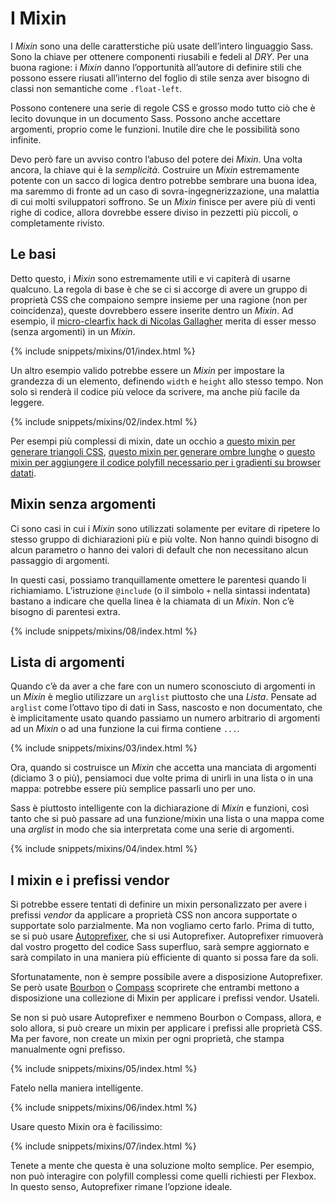 
# I Mixin

I _Mixin_ sono una delle caratterstiche più usate dell’intero linguaggio Sass. Sono la chiave per ottenere componenti riusabili e fedeli al _DRY_. Per una buona ragione: i _Mixin_ danno l’opportunità all’autore di definire stili che possono essere riusati all’interno del foglio di stile senza aver bisogno di classi non semantiche come `.float-left`.

Possono contenere una serie di regole CSS e grosso modo tutto ciò che è lecito dovunque in un documento Sass. Possono anche accettare argomenti, proprio come le funzioni. Inutile dire che le possibilità sono infinite.

Devo però fare un avviso contro l’abuso del potere dei _Mixin_. Una volta ancora, la chiave qui è la *semplicità*. Costruire un _Mixin_ estremamente potente con un sacco di logica dentro potrebbe sembrare una buona idea, ma saremmo di fronte ad un caso di sovra-ingegnerizzazione, una malattia di cui molti sviluppatori soffrono. Se un _Mixin_ finisce per avere più di venti righe di codice, allora dovrebbe essere diviso in pezzetti più piccoli, o completamente rivisto.

## Le basi

Detto questo, i _Mixin_ sono estremamente utili e vi capiterà di usarne qualcuno. La regola di base è che se ci si accorge di avere un gruppo di proprietà CSS che compaiono sempre insieme per una ragione (non per coincidenza), queste dovrebbero essere inserite dentro un _Mixin_. Ad esempio, il [micro-clearfix hack di Nicolas Gallagher](http://nicolasgallagher.com/micro-clearfix-hack/) merita di esser messo (senza argomenti) in un _Mixin_.

{% include snippets/mixins/01/index.html %}

Un altro esempio valido potrebbe essere un _Mixin_ per impostare la grandezza di un elemento, definendo `width` e `height` allo stesso tempo. Non solo si renderà il codice più veloce da scrivere, ma anche più facile da leggere.

{% include snippets/mixins/02/index.html %}

Per esempi più complessi di mixin, date un occhio a [questo mixin per generare triangoli CSS](http://www.sitepoint.com/sass-mixin-css-triangles/), [questo mixin per generare ombre lunghe](http://www.sitepoint.com/ultimate-long-shadow-sass-mixin/) o [questo mixin per aggiungere il codice polyfill necessario per i gradienti su browser datati](http://www.sitepoint.com/building-linear-gradient-mixin-sass/).

## Mixin senza argomenti

Ci sono casi in cui i _Mixin_ sono utilizzati solamente per evitare di ripetere lo stesso gruppo di dichiarazioni più e più volte. Non hanno quindi bisogno di alcun parametro o hanno dei valori di default che non necessitano alcun passaggio di argomenti.

In questi casi, possiamo tranquillamente omettere le parentesi quando li richiamiamo. L’istruzione `@include` (o il simbolo `+` nella sintassi indentata) bastano a indicare che quella linea è la chiamata di un _Mixin_. Non c’è bisogno di parentesi extra.

{% include snippets/mixins/08/index.html %}

## Lista di argomenti

Quando c’è da aver a che fare con un numero sconosciuto di argomenti in un _Mixin_ è meglio utilizzare un `arglist` piuttosto che una _Lista_. Pensate ad `arglist` come l’ottavo tipo di dati in Sass, nascosto e non documentato, che è implicitamente usato quando passiamo un numero arbitrario di argomenti ad un _Mixin_ o ad una funzione la cui firma contiene `...`.

{% include snippets/mixins/03/index.html %}

Ora, quando si costruisce un _Mixin_ che accetta una manciata di argomenti (diciamo 3 o più), pensiamoci due volte prima di unirli in una lista o in una mappa: potrebbe essere più semplice passarli uno per uno.

Sass è piuttosto intelligente con la dichiarazione di _Mixin_ e funzioni, così tanto che si può passare ad una funzione/mixin una lista o una mappa come una _arglist_ in modo che sia interpretata come una serie di argomenti.

{% include snippets/mixins/04/index.html %}

## I mixin e i prefissi vendor

Si potrebbe essere tentati di definire un mixin personalizzato per avere i prefissi _vendor_ da applicare a proprietà CSS non ancora supportate o supportate solo parzialmente. Ma non vogliamo certo farlo. Prima di tutto, se si può usare [Autoprefixer](https://github.com/postcss/autoprefixer), che si usi Autoprefixer. Autoprefixer rimuoverà dal vostro progetto del codice Sass superfluo, sarà sempre aggiornato e sarà compilato in una maniera più efficiente di quanto si possa fare da soli.

Sfortunatamente, non è sempre possibile avere a disposizione Autoprefixer. Se però usate [Bourbon](http://bourbon.io/) o [Compass](http://compass-style.org/) scoprirete che entrambi mettono a disposizione una collezione di Mixin per applicare i prefissi vendor. Usateli.

Se non si può usare Autoprefixer e nemmeno Bourbon o Compass, allora, e solo allora, si può creare un mixin per applicare i prefissi alle proprietà CSS. Ma per favore, non create un mixin per ogni proprietà, che stampa manualmente ogni prefisso.

{% include snippets/mixins/05/index.html %}

Fatelo nella maniera intelligente.

{% include snippets/mixins/06/index.html %}

Usare questo Mixin ora è facilissimo:

{% include snippets/mixins/07/index.html %}

Tenete a mente che questa è una soluzione molto semplice. Per esempio, non può interagire con polyfill complessi come quelli richiesti per Flexbox. In questo senso, Autoprefixer rimane l’opzione ideale.
